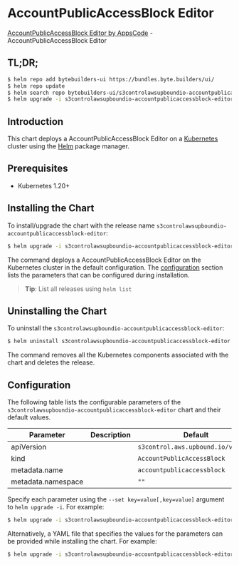 # AccountPublicAccessBlock Editor

[AccountPublicAccessBlock Editor by AppsCode](https://byte.builders) - AccountPublicAccessBlock Editor

## TL;DR;

```bash
$ helm repo add bytebuilders-ui https://bundles.byte.builders/ui/
$ helm repo update
$ helm search repo bytebuilders-ui/s3controlawsupboundio-accountpublicaccessblock-editor --version=v0.4.18
$ helm upgrade -i s3controlawsupboundio-accountpublicaccessblock-editor bytebuilders-ui/s3controlawsupboundio-accountpublicaccessblock-editor -n default --create-namespace --version=v0.4.18
```

## Introduction

This chart deploys a AccountPublicAccessBlock Editor on a [Kubernetes](http://kubernetes.io) cluster using the [Helm](https://helm.sh) package manager.

## Prerequisites

- Kubernetes 1.20+

## Installing the Chart

To install/upgrade the chart with the release name `s3controlawsupboundio-accountpublicaccessblock-editor`:

```bash
$ helm upgrade -i s3controlawsupboundio-accountpublicaccessblock-editor bytebuilders-ui/s3controlawsupboundio-accountpublicaccessblock-editor -n default --create-namespace --version=v0.4.18
```

The command deploys a AccountPublicAccessBlock Editor on the Kubernetes cluster in the default configuration. The [configuration](#configuration) section lists the parameters that can be configured during installation.

> **Tip**: List all releases using `helm list`

## Uninstalling the Chart

To uninstall the `s3controlawsupboundio-accountpublicaccessblock-editor`:

```bash
$ helm uninstall s3controlawsupboundio-accountpublicaccessblock-editor -n default
```

The command removes all the Kubernetes components associated with the chart and deletes the release.

## Configuration

The following table lists the configurable parameters of the `s3controlawsupboundio-accountpublicaccessblock-editor` chart and their default values.

|     Parameter      | Description |                    Default                    |
|--------------------|-------------|-----------------------------------------------|
| apiVersion         |             | <code>s3control.aws.upbound.io/v1beta1</code> |
| kind               |             | <code>AccountPublicAccessBlock</code>         |
| metadata.name      |             | <code>accountpublicaccessblock</code>         |
| metadata.namespace |             | <code>""</code>                               |


Specify each parameter using the `--set key=value[,key=value]` argument to `helm upgrade -i`. For example:

```bash
$ helm upgrade -i s3controlawsupboundio-accountpublicaccessblock-editor bytebuilders-ui/s3controlawsupboundio-accountpublicaccessblock-editor -n default --create-namespace --version=v0.4.18 --set apiVersion=s3control.aws.upbound.io/v1beta1
```

Alternatively, a YAML file that specifies the values for the parameters can be provided while
installing the chart. For example:

```bash
$ helm upgrade -i s3controlawsupboundio-accountpublicaccessblock-editor bytebuilders-ui/s3controlawsupboundio-accountpublicaccessblock-editor -n default --create-namespace --version=v0.4.18 --values values.yaml
```
